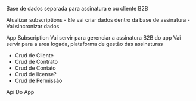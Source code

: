   

Base de dados separada para assinatura e ou cliente B2B

Atualizar subscriptions
	- Ele vai criar dados dentro da base de assinatura
	- Vai sincronizar dados

App Subscription Vai servir para gerenciar a assinatura B2B do app
Vai servir para a area logada, plataforma de gestão das assinaturas
- Crud de Cliente
- Crud de Contrato
- Crud de Contato
- Crud de license?
- Crud de Permissão

Api Do App